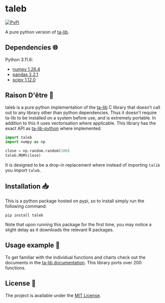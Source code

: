 # taleb

<a href="https://pypi.org/project/taleb/">
    <img alt="PyPi" src="https://img.shields.io/pypi/v/taleb">
</a>

A pure python version of [ta-lib](https://ta-lib.org/).

## Dependencies :globe_with_meridians:

Python 3.11.6:

- [numpy 1.26.4](https://numpy.org/)
- [pandas 2.2.1](https://pandas.pydata.org/)
- [scipy 1.12.0](https://scipy.org/)

## Raison D'être :thought_balloon:

taleb is a pure python implementation of the [ta-lib](https://ta-lib.org/) C library that doesn't call out to any library other than python dependencies.
Thus it doesn't require ta-lib to be installed on a system before use, and is extremely portable.
In addition to this it uses vectorisation where applicable.
This library has the exact API as [ta-lib-python](https://github.com/TA-Lib/ta-lib-python) where implemented.

```python
import taleb
import numpy as np

close = np.random.random(100)
taleb.MOM(close)
```

It is designed to be a drop-in replacement where instead of importing `talib` you import `taleb`.

## Installation :inbox_tray:

This is a python package hosted on pypi, so to install simply run the following command:

`pip install taleb`

Note that upon running this package for the first time, you may notice a slight delay as it downloads the relevant R packages.

## Usage example :eyes:

To get familiar with the individual functions and charts check out the documents in the [ta-lib documentation](https://ta-lib.org/functions/). This library ports over 200 functions.

## License :memo:

The project is available under the [MIT License](LICENSE).
